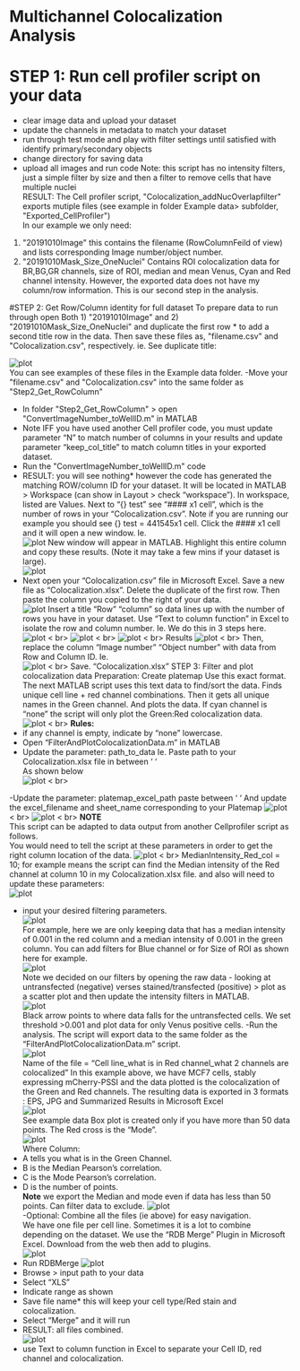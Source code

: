 # Multichannel Colocalization Analysis
# STEP 1: Run cell profiler script on your data
- clear image data and upload your dataset
- update the channels in metadata to match your dataset
- run through test mode and play with filter settings until satisfied with identify primary/secondary objects
- change directory for saving data
- upload all images and run code
Note: this script has no intensity filters, just a simple filter by size and then a filter to remove cells that 
have multiple nuclei<br>
RESULT: The Cell profiler script, "Colocalization_addNucOverlapfilter" exports mutiple files
(see example in folder Example data> subfolder, "Exported_CellProfiler")<br>
In our example we only need: 
1. "20191010Image"
this contains the filename (RowColumnFeild of view) and lists corresponding Image number/object number.
2. "20191010Mask_Size_OneNuclei"
Contains ROI colocalization data for BR,BG,GR channels, size of ROI, median and mean Venus, Cyan and Red channel intensity. 
However, the exported data does not have my column/row information.  This is our second step in the analysis. 

#STEP 2: Get Row/Column identity for full dataset
To prepare data to run through open Both 1) "20191010Image" and 2) "20191010Mask_Size_OneNuclei" and duplicate the first
row * to add a second title row in the data.  Then save these files as, "filename.csv" and "Colocalization.csv", respectively. 
ie. See duplicate title:<br>

![plot](./screenshots/Picture1.png)
<br>
You can see examples of these files in the Example data folder. 
-Move your "filename.csv" and "Colocalization.csv" into the same folder as "Step2_Get_RowColumn"
- In folder "Step2_Get_RowColumn" > open "ConvertImageNumber_toWellID.m" in MATLAB
- Note IFF you have used another Cell profiler code, you must update parameter “N” to match number of columns in your results and update parameter “keep_col_title” to match column titles in your exported dataset. 
- Run the  "ConvertImageNumber_toWellID.m"  code
- RESULT: you will see nothing* however the code has generated the matching ROW/column ID for your dataset. It will be located in MATLAB > Workspace (can show in Layout > check “workspace”).   In workspace, listed are Values.  Next to “{} test” see “#### x1 cell”, which is the number of rows in your “Colocalization.csv”.  Note if you are running our example you should see {} test =  441545x1 cell.  Click the #### x1 cell and it will open a new window.  Ie. <br>
![plot](./screenshots/Picture2.png)
New window will appear in MATLAB.  Highlight this entire column and copy these results. (Note it may take a few mins if your dataset is large).<br>
![plot](./screenshots/Picture3.png)
- Next open your “Colocalization.csv” file in Microsoft Excel.  Save a new file as “Colocalization.xlsx”. Delete the duplicate of the first row.  Then paste the column you copied to the right of your data.  
![plot](./screenshots/Picture4.png)
Insert a title “Row” “column” so data lines up with the number of rows you have in your dataset.   Use “Text to column function” in Excel to isolate the row and column number.  Ie. We do this in 3 steps here.<br>
![plot](./screenshots/Picture5.png) < br>
![plot](./screenshots/Picture6.png) < br>
![plot](./screenshots/Picture7.png) < br>
Results 
![plot](./screenshots/Picture8.png) < br>
Then, replace the column “Image number” “Object number” with data from Row and Column ID.  Ie.<br>
![plot](./screenshots/Picture9.png) < br>
Save. “Colocalization.xlsx”
STEP 3: Filter and plot colocalization data
Preparation: Create platemap
Use this exact format. The next MATLAB script uses this text data to find/sort the data. Finds unique cell line + red channel combinations.  Then it gets all unique names in the Green channel.  And plots the data.  If cyan channel is “none” the script will only plot the Green:Red colocalization data. <br>
![plot](./screenshots/Picture10.png) < br>
**Rules:** 
- if any channel is empty, indicate by “none” lowercase.
- Open “FilterAndPlotColocalizationData.m” in MATLAB
- Update the parameter:  path_to_data  Ie. Paste path to your Colocalization.xlsx file in between ‘ ‘  
As shown below <br>
![plot](./screenshots/Picture11.png) < br>

-Update the parameter: platemap_excel_path
paste between ‘ ‘
And update the excel_filename and sheet_name corresponding to your Platemap
![plot](./screenshots/Picture12.png) < br>
![plot](./screenshots/Picture13.png) < br>
**NOTE** <br>
This script can be adapted to data output from another Cellprofiler script as follows.  
You would need to tell the script at these parameters in order to get the right column location of the data.
![plot](./screenshots/Picture14.png) < br>
MedianIntensity_Red_col = 10;  for example means the script can find the Median intensity of the Red channel at column 10 in my Colocalization.xlsx file. 
and also will need to update these parameters:<br>
![plot](./screenshots/Picture15.png) <br>
- input your desired filtering parameters.<br>
![plot](./screenshots/Picture16.png) <br>
For example, here we are only keeping data that has a median intensity of 0.001 in the red column and a median intensity of 0.001 in the green column.  You can add filters for Blue channel or for Size of ROI as shown here for example.<br>
![plot](./screenshots/Picture17.png) <br>
Note we decided on our filters by opening the raw data - looking at untransfected (negative) verses stained/transfected (positive) > plot as a scatter plot and then update the intensity filters in MATLAB.<br>
![plot](./screenshots/Picture18.png) <br>
Black arrow points to where data falls for the untransfected cells.  We set threshold >0.001 and plot data for only Venus positive cells.
-Run the analysis.  The script will export data to the same folder as the “FilterAndPlotColocalizationData.m” script. <br>
![plot](./screenshots/Picture20.png) <br>
Name of the file = “Cell line_what is in Red channel_what 2 channels are colocalized” 
In this example above, we have MCF7 cells, stably expressing mCherry-PSSI and the data plotted is the colocalization of the Green and Red channels.
The resulting data is exported in 3 formats :  EPS, JPG and Summarized Results in Microsoft Excel<br>
![plot](./screenshots/Picture21.png) <br>
See example data Box plot is created only if you have more than 50 data points. The Red cross is the “Mode”.<br>
![plot](./screenshots/Picture22.png) <br>
Where Column:<br>
- A tells you what is in the Green Channel.  
- B is the Median Pearson’s correlation. 
- C is the Mode Pearson’s correlation.  
- D is the number of points.   
**Note** we export the Median and mode even if data has less than 50 points.  Can filter data to exclude. 
![plot](./screenshots/Picture23.png) <br>
-Optional: Combine all the files (ie above) for easy navigation.  
We have one file per cell line.  Sometimes it is a lot to combine depending on the dataset. We use the “RDB Merge” Plugin in Microsoft Excel.  Download from the web then add to plugins. <br>
![plot](./screenshots/Picture24.png) <br>
- Run RDBMerge
![plot](./screenshots/Picture25.png) <br>
- Browse > input path to your data
- Select “XLS”
- Indicate range as shown
- Save file name* this will keep your cell type/Red stain and colocalization. 
- Select “Merge” and it will run
- RESULT: all files combined.  
![plot](./screenshots/Picture26.png) <br>
- use Text to column function in Excel to separate your Cell ID, red channel and colocalization. 
